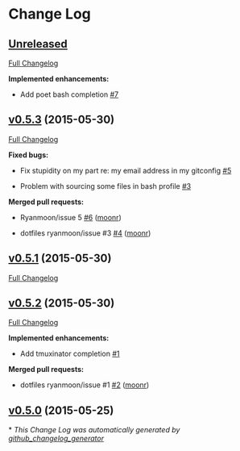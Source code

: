 # Change Log

## [Unreleased](https://github.com/ryanmoon/dotfiles/tree/HEAD)

[Full Changelog](https://github.com/ryanmoon/dotfiles/compare/v0.5.3...HEAD)

**Implemented enhancements:**

- Add poet bash completion [\#7](https://github.com/ryanmoon/dotfiles/issues/7)

## [v0.5.3](https://github.com/ryanmoon/dotfiles/tree/v0.5.3) (2015-05-30)

[Full Changelog](https://github.com/ryanmoon/dotfiles/compare/v0.5.1...v0.5.3)

**Fixed bugs:**

- Fix stupidity on my part re: my email address in my gitconfig [\#5](https://github.com/ryanmoon/dotfiles/issues/5)

- Problem with sourcing some files in bash profile [\#3](https://github.com/ryanmoon/dotfiles/issues/3)

**Merged pull requests:**

- Ryanmoon/issue 5 [\#6](https://github.com/ryanmoon/dotfiles/pull/6) ([moonr](https://github.com/moonr))

- dotfiles    ryanmoon/issue \#3 [\#4](https://github.com/ryanmoon/dotfiles/pull/4) ([moonr](https://github.com/moonr))

## [v0.5.1](https://github.com/ryanmoon/dotfiles/tree/v0.5.1) (2015-05-30)

[Full Changelog](https://github.com/ryanmoon/dotfiles/compare/v0.5.2...v0.5.1)

## [v0.5.2](https://github.com/ryanmoon/dotfiles/tree/v0.5.2) (2015-05-30)

[Full Changelog](https://github.com/ryanmoon/dotfiles/compare/v0.5.0...v0.5.2)

**Implemented enhancements:**

- Add tmuxinator completion [\#1](https://github.com/ryanmoon/dotfiles/issues/1)

**Merged pull requests:**

- dotfiles ryanmoon/issue \#1 [\#2](https://github.com/ryanmoon/dotfiles/pull/2) ([moonr](https://github.com/moonr))

## [v0.5.0](https://github.com/ryanmoon/dotfiles/tree/v0.5.0) (2015-05-25)



\* *This Change Log was automatically generated by [github_changelog_generator](https://github.com/skywinder/Github-Changelog-Generator)*